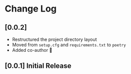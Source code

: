 # Change Log

## [0.0.2] 

- Restructured the project directory layout
- Moved from `setup.cfg` and `requirements.txt` to `poetry`
- Added co-author 🙂

## [0.0.1] Initial Release